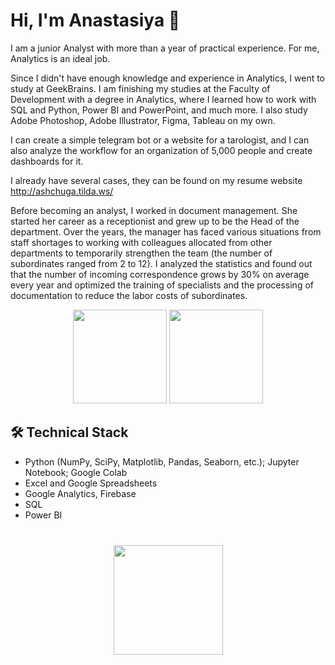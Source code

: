 # Hi, I'm Anastasiya 👋
I am a junior Analyst with more than a year of practical experience. For me, Analytics is an ideal job. 

Since I didn't have enough knowledge and experience in Analytics, I went to study at GeekBrains. I am finishing my studies at the Faculty of Development with a degree in Analytics, where I learned how to work with SQL and Python, Power BI and PowerPoint, and much more. I also study Adobe Photoshop, Adobe Illustrator, Figma, Tableau on my own.

I can create a simple telegram bot or a website for a tarologist, and I can also analyze the workflow for an organization of 5,000 people and create dashboards for it.

I already have several cases, they can be found on my resume website http://ashchuga.tilda.ws/

Before becoming an analyst, I worked in document management. She started her career as a receptionist and grew up to be the Head of the department. Over the years, the manager has faced various situations from staff shortages to working with colleagues allocated from other departments to temporarily strengthen the team (the number of subordinates ranged from 2 to 12). I analyzed the statistics and found out that the number of incoming correspondence grows by 30% on average every year and optimized the training of specialists and the processing of documentation to reduce the labor costs of subordinates.

<p align='center'>
   <a href="https://github-readme-stats.vercel.app/api?username=AnnShchuga&show_icons=true&count_private=true">
       <img height=150 src="https://github-readme-stats.vercel.app/api?username=AnnShchuga&show_icons=true&count_private=true"/></a>
   <a href="https://github.com/AnnShchuga/github-readme-stats">
       <img height=150 src="https://github-readme-stats.vercel.app/api/top-langs/?username=AnnShchuga&layout=compact"/></a>
</p>


## 🛠 Technical Stack
*   Python (NumPy, SciPy, Matplotlib, Pandas, Seaborn, etc.); Jupyter Notebook; Google Colab 
*   Excel and Google Spreadsheets
*   Google Analytics, Firebase
*   SQL
*   Power BI

<div align="center" style="margin: 40px 0">
   <a href="https://github.com/AnnShchuga/github-profile-views-counter">
       <img width="175px" src="https://komarev.com/ghpvc/?username=AnnShchuga&color=DE002D">
   </a>
</div>
